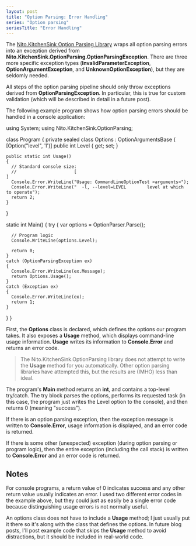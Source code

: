 ```yaml
---
layout: post
title: "Option Parsing: Error Handling"
series: "Option parsing"
seriesTitle: "Error Handling"
---
```

The [Nito.KitchenSink Option Parsing Library](http://www.nuget.org/List/Packages/Nito.KitchenSink.OptionParsing) wraps all option parsing errors into an exception derived from **Nito.KitchenSink.OptionParsing.OptionParsingException**. There are three more specific exception types (**InvalidParameterException**, **OptionArgumentException**, and **UnknownOptionException**), but they are seldomly needed.

All steps of the option parsing pipeline should only throw exceptions derived from **OptionParsingException**. In particular, this is true for custom validation (which will be described in detail in a future post).

The following example program shows how option parsing errors should be handled in a console application:

using System;
using Nito.KitchenSink.OptionParsing;

class Program
{
  private sealed class Options : OptionArgumentsBase
  {
    [Option("level", 'l')]
    public int Level { get; set; }

    public static int Usage()
    {
      // Standard console size:
      //                      [                                                                                ]
      Console.Error.WriteLine("Usage: CommandLineOptionTest <arguments>");
      Console.Error.WriteLine("  -l, --level=LEVEL        level at which to operate");
      return 2;
    }
  }

  static int Main()
  {
    try
    {
      var options = OptionParser.Parse<Options>();
      
      // Program logic
      Console.WriteLine(options.Level);

      return 0;
    }
    catch (OptionParsingException ex)
    {
      Console.Error.WriteLine(ex.Message);
      return Options.Usage();
    }
    catch (Exception ex)
    {
      Console.Error.WriteLine(ex);
      return 1;
    }
  }
}

First, the **Options** class is declared, which defines the options our program takes. It also exposes a **Usage** method, which displays command-line usage information. **Usage** writes its information to **Console.Error** and returns an error code.

> The Nito.KitchenSink.OptionParsing library does not attempt to write the **Usage** method for you automatically. Other option parsing libraries have attempted this, but the results are (IMHO) less than ideal.

The program's **Main** method returns an **int**, and contains a top-level try/catch. The try block parses the options, performs its requested task (in this case, the program just writes the Level option to the console), and then returns 0 (meaning "success").

If there is an option parsing exception, then the exception message is written to **Console.Error**, usage information is displayed, and an error code is returned.

If there is some other (unexpected) exception (during option parsing or program logic), then the entire exception (including the call stack) is written to **Console.Error** and an error code is returned.

## Notes

For console programs, a return value of 0 indicates success and any other return value usually indicates an error. I used two different error codes in the example above, but they could just as easily be a single error code because distinguishing usage errors is not normally useful.

An options class does not have to include a **Usage** method; I just usually put it there so it's along with the class that defines the options. In future blog posts, I'll post example code that skips the **Usage** method to avoid distractions, but it should be included in real-world code.

